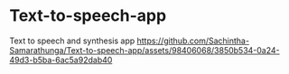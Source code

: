 # Text-to-speech-app
Text to speech and synthesis app
https://github.com/Sachintha-Samarathunga/Text-to-speech-app/assets/98406068/3850b534-0a24-49d3-b5ba-6ac5a92dab40
